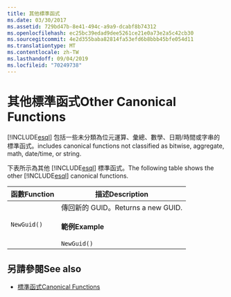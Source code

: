 ```yaml
---
title: 其他標準函式
ms.date: 03/30/2017
ms.assetid: 729bd47b-8e41-494c-a9a9-dcabf8b74312
ms.openlocfilehash: ec25bc39edad9dee5261ce21e0a73e2a5c42cb30
ms.sourcegitcommit: 4e2d355baba82814fa53efd6b8bbb45bfe054d11
ms.translationtype: MT
ms.contentlocale: zh-TW
ms.lasthandoff: 09/04/2019
ms.locfileid: "70249738"
---
```

# <a name="other-canonical-functions"></a><span data-ttu-id="8de5d-102">其他標準函式</span><span class="sxs-lookup"><span data-stu-id="8de5d-102">Other Canonical Functions</span></span>
[!INCLUDE[esql](../../../../../../includes/esql-md.md)] <span data-ttu-id="8de5d-103">包括一些未分類為位元運算、彙總、數學、日期/時間或字串的標準函式。</span><span class="sxs-lookup"><span data-stu-id="8de5d-103">includes canonical functions not classified as bitwise, aggregate, math, date/time, or string.</span></span>  
  
 <span data-ttu-id="8de5d-104">下表所示為其他 [!INCLUDE[esql](../../../../../../includes/esql-md.md)] 標準函式。</span><span class="sxs-lookup"><span data-stu-id="8de5d-104">The following table shows the other [!INCLUDE[esql](../../../../../../includes/esql-md.md)] canonical functions.</span></span>  
  
|<span data-ttu-id="8de5d-105">函數</span><span class="sxs-lookup"><span data-stu-id="8de5d-105">Function</span></span>|<span data-ttu-id="8de5d-106">描述</span><span class="sxs-lookup"><span data-stu-id="8de5d-106">Description</span></span>|  
|--------------|-----------------|  
|`NewGuid()`|<span data-ttu-id="8de5d-107">傳回新的 GUID。</span><span class="sxs-lookup"><span data-stu-id="8de5d-107">Returns a new GUID.</span></span><br /><br /> <span data-ttu-id="8de5d-108">**範例**</span><span class="sxs-lookup"><span data-stu-id="8de5d-108">**Example**</span></span><br /><br /> `NewGuid()`|  
  
## <a name="see-also"></a><span data-ttu-id="8de5d-109">另請參閱</span><span class="sxs-lookup"><span data-stu-id="8de5d-109">See also</span></span>

- [<span data-ttu-id="8de5d-110">標準函式</span><span class="sxs-lookup"><span data-stu-id="8de5d-110">Canonical Functions</span></span>](canonical-functions.md)
